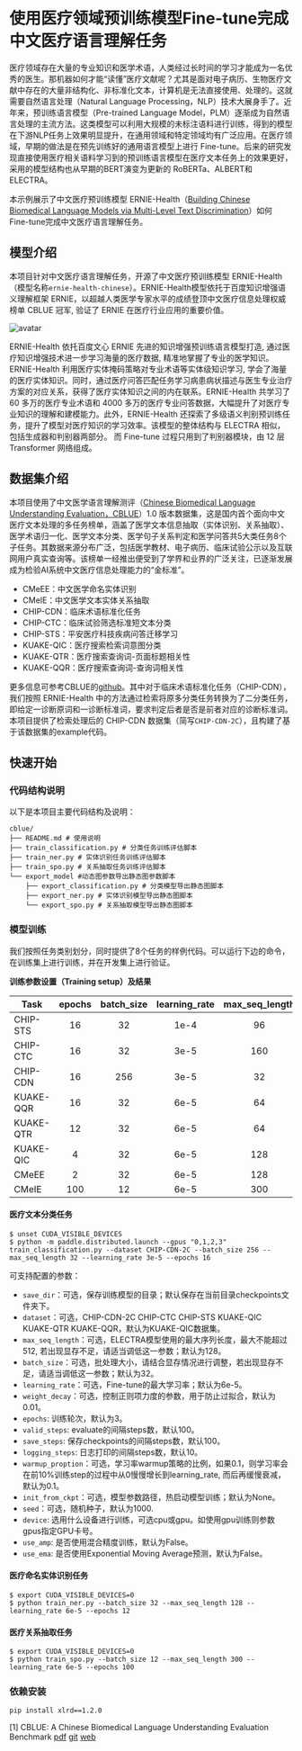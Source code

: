 # 使用医疗领域预训练模型Fine-tune完成中文医疗语言理解任务

医疗领域存在大量的专业知识和医学术语，人类经过长时间的学习才能成为一名优秀的医生。那机器如何才能“读懂”医疗文献呢？尤其是面对电子病历、生物医疗文献中存在的大量非结构化、非标准化文本，计算机是无法直接使用、处理的。这就需要自然语言处理（Natural Language Processing，NLP）技术大展身手了。近年来，预训练语言模型（Pre-trained Language Model，PLM）逐渐成为自然语言处理的主流方法。这类模型可以利用大规模的未标注语料进行训练，得到的模型在下游NLP任务上效果明显提升，在通用领域和特定领域均有广泛应用。在医疗领域，早期的做法是在预先训练好的通用语言模型上进行 Fine-tune。后来的研究发现直接使用医疗相关语料学习到的预训练语言模型在医疗文本任务上的效果更好，采用的模型结构也从早期的BERT演变为更新的 RoBERTa、ALBERT和ELECTRA。

本示例展示了中文医疗预训练模型 ERNIE-Health（[Building Chinese Biomedical Language Models via Multi-Level Text Discrimination](https://arxiv.org/abs/2110.07244)）如何 Fine-tune完成中文医疗语言理解任务。

## 模型介绍

本项目针对中文医疗语言理解任务，开源了中文医疗预训练模型 ERNIE-Health（模型名称`ernie-health-chinese`）。ERNIE-Health模型依托于百度知识增强语义理解框架 ERNIE，以超越人类医学专家水平的成绩登顶中文医疗信息处理权威榜单 CBLUE 冠军, 验证了 ERNIE 在医疗行业应用的重要价值。

![avatar](https://paddlenlp.bj.bcebos.com/figures/cblue/cblue_rank.png)

ERNIE-Health 依托百度文心 ERNIE 先进的知识增强预训练语言模型打造, 通过医疗知识增强技术进一步学习海量的医疗数据, 精准地掌握了专业的医学知识。ERNIE-Health 利用医疗实体掩码策略对专业术语等实体级知识学习, 学会了海量的医疗实体知识。同时，通过医疗问答匹配任务学习病患病状描述与医生专业治疗方案的对应关系，获得了医疗实体知识之间的内在联系。ERNIE-Health 共学习了 60 多万的医疗专业术语和 4000 多万的医疗专业问答数据，大幅提升了对医疗专业知识的理解和建模能力。此外，ERNIE-Health 还探索了多级语义判别预训练任务，提升了模型对医疗知识的学习效率。该模型的整体结构与 ELECTRA 相似，包括生成器和判别器两部分。 而 Fine-tune 过程只用到了判别器模块，由 12 层 Transformer 网络组成。

## 数据集介绍

本项目使用了中文医学语言理解测评（[Chinese Biomedical Language Understanding Evaluation，CBLUE](https://github.com/CBLUEbenchmark/CBLUE)）1.0 版本数据集，这是国内首个面向中文医疗文本处理的多任务榜单，涵盖了医学文本信息抽取（实体识别、关系抽取）、医学术语归一化、医学文本分类、医学句子关系判定和医学问答共5大类任务8个子任务。其数据来源分布广泛，包括医学教材、电子病历、临床试验公示以及互联网用户真实查询等。该榜单一经推出便受到了学界和业界的广泛关注，已逐渐发展成为检验AI系统中文医疗信息处理能力的“金标准”。

* CMeEE：中文医学命名实体识别
* CMeIE：中文医学文本实体关系抽取
* CHIP-CDN：临床术语标准化任务
* CHIP-CTC：临床试验筛选标准短文本分类
* CHIP-STS：平安医疗科技疾病问答迁移学习
* KUAKE-QIC：医疗搜索检索词意图分类
* KUAKE-QTR：医疗搜索查询词-页面标题相关性
* KUAKE-QQR：医疗搜索查询词-查询词相关性

更多信息可参考CBLUE的[github](https://github.com/CBLUEbenchmark/CBLUE/blob/main/README_ZH.md)。其中对于临床术语标准化任务（CHIP-CDN），我们按照 ERNIE-Health 中的方法通过检索将原多分类任务转换为了二分类任务，即给定一诊断原词和一诊断标准词，要求判定后者是否是前者对应的诊断标准词。本项目提供了检索处理后的 CHIP-CDN 数据集（简写`CHIP-CDN-2C`），且构建了基于该数据集的example代码。

## 快速开始

### 代码结构说明

以下是本项目主要代码结构及说明：

```text
cblue/
├── README.md # 使用说明
├── train_classification.py # 分类任务训练评估脚本
├── train_ner.py # 实体识别任务训练评估脚本
├── train_spo.py # 关系抽取任务训练评估脚本
└── export_model #动态图参数导出静态图参数脚本
    ├── export_classification.py # 分类模型导出静态图脚本
    ├── export_ner.py # 实体识别模型导出静态图脚本
    └── export_spo.py # 关系抽取模型导出静态图脚本
```

### 模型训练

我们按照任务类别划分，同时提供了8个任务的样例代码。可以运行下边的命令，在训练集上进行训练，并在开发集上进行验证。

**训练参数设置（Training setup）及结果**

| Task      | epochs | batch_size | learning_rate | max_seq_length |  metrics  |
| --------- | :----: | :--------: | :-----------: | :------------: | :-------: |
| CHIP-STS  |   16   |     32     |      1e-4     |       96       |  0.88550  |
| CHIP-CTC  |   16   |     32     |      3e-5     |      160       |  0.82790  |
| CHIP-CDN  |   16   |    256     |      3e-5     |       32       |  0.76979  |
| KUAKE-QQR |   16   |     32     |      6e-5     |       64       |  0.82364  |
| KUAKE-QTR |   12   |     32     |      6e-5     |       64       |  0.69653  |
| KUAKE-QIC |    4   |     32     |      6e-5     |      128       |  0.81176  |
| CMeEE     |    2   |     32     |      6e-5     |      128       |  0.66167  |
| CMeIE     |  100   |     12     |      6e-5     |      300       |  0.61385  |

#### 医疗文本分类任务

```shell
$ unset CUDA_VISIBLE_DEVICES
$ python -m paddle.distributed.launch --gpus "0,1,2,3" train_classification.py --dataset CHIP-CDN-2C --batch_size 256 --max_seq_length 32 --learning_rate 3e-5 --epochs 16
```

可支持配置的参数：

* `save_dir`：可选，保存训练模型的目录；默认保存在当前目录checkpoints文件夹下。
* `dataset`：可选，CHIP-CDN-2C CHIP-CTC CHIP-STS KUAKE-QIC KUAKE-QTR KUAKE-QQR，默认为KUAKE-QIC数据集。
* `max_seq_length`：可选，ELECTRA模型使用的最大序列长度，最大不能超过512, 若出现显存不足，请适当调低这一参数；默认为128。
* `batch_size`：可选，批处理大小，请结合显存情况进行调整，若出现显存不足，请适当调低这一参数；默认为32。
* `learning_rate`：可选，Fine-tune的最大学习率；默认为6e-5。
* `weight_decay`：可选，控制正则项力度的参数，用于防止过拟合，默认为0.01。
* `epochs`: 训练轮次，默认为3。
* `valid_steps`: evaluate的间隔steps数，默认100。
* `save_steps`: 保存checkpoints的间隔steps数，默认100。
* `logging_steps`: 日志打印的间隔steps数，默认10。
* `warmup_proption`：可选，学习率warmup策略的比例，如果0.1，则学习率会在前10%训练step的过程中从0慢慢增长到learning_rate, 而后再缓慢衰减，默认为0.1。
* `init_from_ckpt`：可选，模型参数路径，热启动模型训练；默认为None。
* `seed`：可选，随机种子，默认为1000.
* `device`: 选用什么设备进行训练，可选cpu或gpu。如使用gpu训练则参数gpus指定GPU卡号。
* `use_amp`: 是否使用混合精度训练，默认为False。
* `use_ema`: 是否使用Exponential Moving Average预测，默认为False。

#### 医疗命名实体识别任务

```shell
$ export CUDA_VISIBLE_DEVICES=0
$ python train_ner.py --batch_size 32 --max_seq_length 128 --learning_rate 6e-5 --epochs 12
```

#### 医疗关系抽取任务

```shell
$ export CUDA_VISIBLE_DEVICES=0
$ python train_spo.py --batch_size 12 --max_seq_length 300 --learning_rate 6e-5 --epochs 100
```

### 依赖安装

```shell
pip install xlrd==1.2.0
```

[1] CBLUE: A Chinese Biomedical Language Understanding Evaluation Benchmark [pdf](https://arxiv.org/abs/2106.08087) [git](https://github.com/CBLUEbenchmark/CBLUE) [web](https://tianchi.aliyun.com/specials/promotion/2021chinesemedicalnlpleaderboardchallenge)

